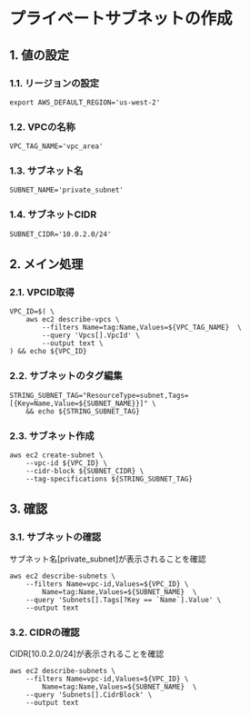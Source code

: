 <!-- omit in toc -->
# プライベートサブネットの作成

## 1. 値の設定

### 1.1. リージョンの設定

    export AWS_DEFAULT_REGION='us-west-2'

### 1.2. VPCの名称

    VPC_TAG_NAME='vpc_area'

### 1.3. サブネット名

    SUBNET_NAME='private_subnet'

### 1.4. サブネットCIDR

    SUBNET_CIDR='10.0.2.0/24'

## 2. メイン処理

### 2.1. VPCID取得

    VPC_ID=$( \
        aws ec2 describe-vpcs \
            --filters Name=tag:Name,Values=${VPC_TAG_NAME}  \
            --query 'Vpcs[].VpcId' \
            --output text \
    ) && echo ${VPC_ID}

### 2.2. サブネットのタグ編集

    STRING_SUBNET_TAG="ResourceType=subnet,Tags=[{Key=Name,Value=${SUBNET_NAME}}]" \
        && echo ${STRING_SUBNET_TAG}

### 2.3. サブネット作成

    aws ec2 create-subnet \
        --vpc-id ${VPC_ID} \
        --cidr-block ${SUBNET_CIDR} \
        --tag-specifications ${STRING_SUBNET_TAG}

## 3. 確認

### 3.1. サブネットの確認

サブネット名[private_subnet]が表示されることを確認

    aws ec2 describe-subnets \
        --filters Name=vpc-id,Values=${VPC_ID} \
            Name=tag:Name,Values=${SUBNET_NAME}  \
        --query 'Subnets[].Tags[?Key == `Name`].Value' \
        --output text

### 3.2. CIDRの確認

CIDR[10.0.2.0/24]が表示されることを確認

    aws ec2 describe-subnets \
        --filters Name=vpc-id,Values=${VPC_ID} \
            Name=tag:Name,Values=${SUBNET_NAME}  \
        --query 'Subnets[].CidrBlock' \
        --output text
